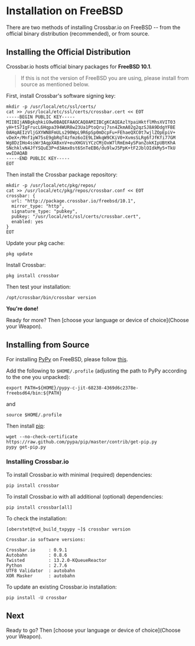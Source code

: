 # Installation on FreeBSD

There are two methods of installing Crossbar.io on FreeBSD -- from the official binary distribution (recommended), or from source.

## Installing the Official Distribution

Crossbar.io hosts official binary packages for **FreeBSD 10.1**.

> If this is not the version of FreeBSD you are using, please install from source as mentioned below.

First, install Crossbar's software signing key:

    mkdir -p /usr/local/etc/ssl/certs/
    cat >> /usr/local/etc/ssl/certs/crossbar.cert << EOT
    -----BEGIN PUBLIC KEY-----
    MIIBIjANBgkqhkiG9w0BAQEFAAOCAQ8AMIIBCgKCAQEAzlYpaiHktflMhsXVIT03
    yH+tS7IgFrucL6Hqpa394WUR8w23Ua1PtoQruj7sn4ZkmA02g2qzSJ8A9DdgYFBE
    0AHqAEIzVljGXYWN8FmULs290WpL9R6pSp0mDcpFu+FEhaeQXC0t7wjlZOpEpiV+
    vDeX+/Mnf1yW75sE9gbRqT4zfmz6oIE9LIWkqW9CKiV0+XvmsSLRg6fJfKfi77GM
    Wg8DzIHo4ssWr3AqpXABxnV+euXHGViYCzCMjOxW7lRmEm4ySPanZokKIpUBtKhA
    SNchklvN4JfYSQuE3P+d3Amx0st6SnTeEB6/du9lwJ5PpK+tF2JblOIdkMy5+TkU
    wwIDAQAB
    -----END PUBLIC KEY-----
    EOT

Then install the Crossbar package repository:

    mkdir -p /usr/local/etc/pkg/repos/
    cat >> /usr/local/etc/pkg/repos/crossbar.conf << EOT
    crossbar: {
      url: "http://package.crossbar.io/freebsd/10.1",
      mirror_type: "http",
      signature_type: "pubkey",
      pubkey: "/usr/local/etc/ssl/certs/crossbar.cert",
      enabled: yes
    }
    EOT

Update your pkg cache:

    pkg update

Install Crossbar:

    pkg install crossbar

Then test your installation:

    /opt/crossbar/bin/crossbar version

**You're done!**

Ready for more? Then [choose your language or device of choice](Choose your Weapon).


## Installing from Source

For installing [PyPy](http://pypy.org/) on FreeBSD, please follow [this](http://tavendo.com/blog/post/pypy-on-freebsd-nightlies/).

Add the following to `$HOME/.profile` (adjusting the path to PyPy according to the one you unpacked):

```shell
export PATH=${HOME}/pypy-c-jit-68238-4369d6c2378e-freebsd64/bin:${PATH}
```

and

    source $HOME/.profile

Then install [pip](http://pip.readthedocs.org/en/latest/installing.html):

    wget --no-check-certificate https://raw.github.com/pypa/pip/master/contrib/get-pip.py
    pypy get-pip.py

### Installing Crossbar.io

To install Crossbar.io with minimal (required) dependencies:

    pip install crossbar

To install Crossbar.io with all additional (optional) dependencies:

    pip install crossbar[all]

To check the installation:

```console
[oberstet@tvd_build_txpypy ~]$ crossbar version

Crossbar.io software versions:

Crossbar.io     : 0.9.1
Autobahn        : 0.8.6
Twisted         : 13.2.0-KQueueReactor
Python          : 2.7.6
UTF8 Validator  : autobahn
XOR Masker      : autobahn
```

To update an existing Crossbar.io installation:

    pip install -U crossbar

## Next

Ready to go? Then [choose your language or device of choice](Choose your Weapon).

